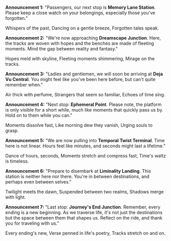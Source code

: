 **Announcement 1:** "Passengers, our next stop is **Memory Lane Station**. Please keep a close watch on your belongings, especially those you've forgotten."

Whispers of the past,
Dancing on a gentle breeze,
Forgotten tales speak.

**Announcement 2:** "We're now approaching **Dreamscape Junction**. Here, the tracks are woven with hopes and the benches are made of fleeting moments. Mind the gap between reality and fantasy."

Hopes meld with skyline,
Fleeting moments shimmering,
Mirage on the tracks.

**Announcement 3:** "Ladies and gentlemen, we will soon be arriving at **Deja Vu Central**. You might feel like you've been here before, but can't quite remember when."

Air thick with perfume,
Strangers that seem so familiar,
Echoes of time sing.

**Announcement 4:** "Next stop: **Ephemeral Point**. Please note, the platform is only visible for a short while, much like moments that quickly pass us by. Hold on to them while you can."

Moments dissolve fast,
Like morning dew they vanish,
Urging souls to grasp.

**Announcement 5:** "We are now pulling into **Temporal Twist Terminal**. Time here is not linear. Hours feel like minutes, and seconds might last a lifetime."

Dance of hours, seconds,
Moments stretch and compress fast,
Time's waltz is timeless.

**Announcement 6:** "Prepare to disembark at **Liminality Landing**. This station is neither here nor there. You're in between destinations, and perhaps even between selves."

Twilight meets the dawn,
Suspended between two realms,
Shadows merge with light.

**Announcement 7:** "Last stop: **Journey's End Junction**. Remember, every ending is a new beginning. As we traverse life, it's not just the destinations but the space between them that shapes us. Reflect on the ride, and thank you for traveling with us."

Every ending's new,
Verse penned in life's poetry,
Tracks stretch on and on.
